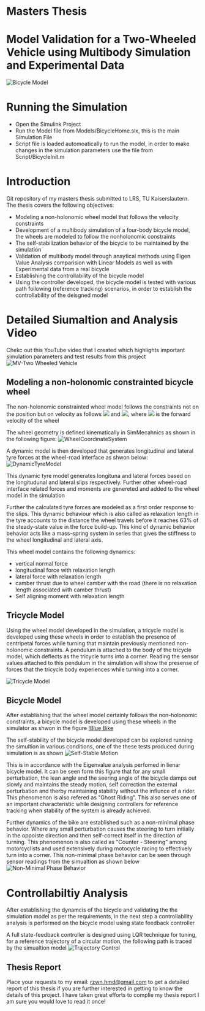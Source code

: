 # Masters Thesis

# Model Validation for a Two-Wheeled Vehicle using Multibody Simulation and Experimental Data

![Bicycle Model](https://user-images.githubusercontent.com/38962235/90955651-acd76c00-e47f-11ea-93b7-9d495311a948.PNG)

# Running the Simulation

  * Open the Simulink Project
  * Run the Model file from Models/BicycleHome.slx, this is the main Simulation File
  * Script file is loaded automoatically to run the model, in order to make changes in the simulation parameters use the file from Script/BicycleInit.m

# Introduction

Git repository of my masters thesis submitted to LRS, TU Kaiserslautern. The thesis covers the following objectives:
* Modeling a non-holonomic wheel model that follows the velocity constraints
* Development of a multibody simulation of a four-body bicycle model, the wheels are modeled to follow the nonholonomic constraints
* The self-stabilization behavior of the bicycle to be maintained by the simulation
* Validation of multibody model through anaytical methods using Eigen Value Analysis comparision with Linear Models as well as with Experimental data from a real bicycle
* Establishing the controllability of the bicycle model
* Using the controller developed, the bicycle model is tested with various path following (reference tracking) scenarios, in order to establish the controllability of the deisgned model

# Detailed Siumaltion and Analysis Video

Chekc out this YouTube video that I created which highlights important simulation parameters and test results from this project
  ![MV-Two Wheeled Vehicle](https://youtu.be/azP1CgeyOW4)

## Modeling a non-holonomic constrainted bicycle wheel
The non-holonomic constrainted wheel model follows the constraints not on the position but on velocity as follows 
<img src="https://render.githubusercontent.com/render/math?math=\dot{x} = v cos{\varphi}"> and <img src="https://render.githubusercontent.com/render/math?math=\dot{x} = v sin{\varphi}">, where <img src="https://render.githubusercontent.com/render/math?math=v"> is the forward velocity of the wheel

The wheel geometry is defined kinematically in SimMecahnics as shown in the following figure:
  <img src="https://user-images.githubusercontent.com/38962235/90957757-26775600-e490-11ea-804f-8dd92d91e1aa.PNG" alt="WheelCoordinateSystem">

A dynamic model is then developed that generates longitudinal and lateral tyre forces at the wheel-road interface as shwon below:
  <img src="https://user-images.githubusercontent.com/38962235/90957841-9b4a9000-e490-11ea-90ac-c1b70dbbb5ab.PNG" alt="DynamicTyreModel">

This dynamic tyre model generates longituna and lateral forces based on the longitudunal and lateral slips respectively. Further other wheel-road interface related forces and  moments are genereted and added to the wheel model in the simulation

Further the calculated tyre forces are modeled as a first order response to the slips. This dynamic behaviour which is also called as relaxation length in the tyre accounts to the distance the wheel travels before it reaches 63% of the steady-state value in the force build-up. This kind of dynamic behavior behavior acts like a mass-spring system in series that gives the stiffness to the wheel longitudinal and lateral axis.

This wheel model contains the following dynamics:
* vertical normal force
* longitudinal force with relaxation length
* lateral force with relaxation length
* camber thrust due to wheel camber with the road (there is no relaxation length associated with camber thrust)
* Self aligning moment with relaxation length

## Tricycle Model 

Using the wheel model developed in the simulation, a tricycle model is developed using these wheels in order to establish the presence of centripetal forces while turning that maintain previously mentioned non-holonomic constraints. A pendulum is attached to the body of the tricycle model, which deflects as the tricycle turns into a corner. Reading the sensor values attached to this pendulum in the simulation will show the presense of forces that the tricycle body experiences while turning into a corner.

![Tricycle Model](https://user-images.githubusercontent.com/38962235/90958096-4d368c00-e492-11ea-9297-d2f478414948.PNG)

## Bicycle Model

After establishing that the wheel model certainly follows the non-holonomic constraints, a bicycle model is developed using these wheels in the simulator as shwon in the figure
[!Blue Bike](https://user-images.githubusercontent.com/38962235/90958137-9b4b8f80-e492-11ea-8878-b0dcaad78607.PNG)

The self-stability of the bicycle model developed can be explored running the simultion in various conditions, one of the these tests produced during simulation is as shown
![Self-Stable Motion](https://user-images.githubusercontent.com/38962235/90958155-d0f07880-e492-11ea-8db5-867772f962a6.PNG)

This is in accordance with the Eigenvalue analysis perfomed in lienar bicycle model. It can be seen form this figure that for any small perturbation, the lean angle and the seering angle of the bicycle damps out slowly and maintains the steady motion, self correction the external perturbation and therby maintaining stability without the influnce of a rider. This phenomenon is also refered as "Ghost Riding". This also serves one of an important characteristic while designing controllers for reference tracking when stability of the system is already achieved.

Further dynamics of the bike are established such as a non-minimal phase behavior. Where any small perturbation causes the steering to turn initially in the oppoiste direction and then self-correct itself in the direction of turning. This phenomenon is also called as "Counter - Steering" among motorcyclists and used extensively during motocycle racing to effectively turn into a corner. This non-minimal phase behavior can be seen through sensor readings from the simualtion as shown below
![Non-Minimal Phase Behavior](https://user-images.githubusercontent.com/38962235/90958313-eb772180-e493-11ea-9fa1-ef626944db18.PNG)


# Controllabiltiy Analysis

After establishing the dynamcis of the bicycle and validating the the simulation model as per the requirements, in the next step a controllability analysis is performed on the bicycle model using state feedback controller
  
A full state-feedback controller is designed using LQR technique for tuning, for a reference trajectory of a circular motion, the following path is traced by the simualtion model
![Trajectory Control](https://user-images.githubusercontent.com/38962235/90958537-6856cb00-e495-11ea-9789-ab704c62a233.PNG)

## Thesis Report

  Place your requests to my email: rzwn.hmd@gmail.com to get a detailed report of this thesis if you are further interested in getting to know the details of this project. I have taken great efforts to complie my thesis report I am sure you would love to read it once!
